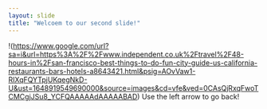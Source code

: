 ```yaml
---
layout: slide
title: "Welcoem to our second slide!"
---
```

!(https://www.google.com/url?sa=i&url=https%3A%2F%2Fwww.independent.co.uk%2Ftravel%2F48-hours-in%2Fsan-francisco-best-things-to-do-fun-city-guide-us-california-restaurants-bars-hotels-a8643421.html&psig=AOvVaw1-RIXqFQYTpjUKqegNkD-U&ust=1648919549690000&source=images&cd=vfe&ved=0CAsQjRxqFwoTCMCgjJSu8_YCFQAAAAAdAAAAABAD)
Use the left arrow to go back!
